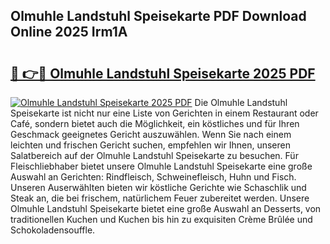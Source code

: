 ## Olmuhle Landstuhl Speisekarte PDF Download Online 2025 Irm1A

# <h2><a href="http://gc8k3at.nevu.top/?p=Olmuhle+Landstuhl+Speisekarte">🔗 👉🔴 Olmuhle Landstuhl Speisekarte 2025 PDF</a></h2>

[![Olmuhle Landstuhl Speisekarte 2025 PDF](https://i.imgur.com/dBaPXMq.png)](http://gc8k3at.nevu.top/?p=Olmuhle+Landstuhl+Speisekarte)
Die Olmuhle Landstuhl Speisekarte ist nicht nur eine Liste von Gerichten in einem Restaurant oder Café, sondern bietet auch die Möglichkeit, ein köstliches und für Ihren Geschmack geeignetes Gericht auszuwählen. Wenn Sie nach einem leichten und frischen Gericht suchen, empfehlen wir Ihnen, unseren Salatbereich auf der Olmuhle Landstuhl Speisekarte zu besuchen. Für Fleischliebhaber bietet unsere Olmuhle Landstuhl Speisekarte eine große Auswahl an Gerichten: Rindfleisch, Schweinefleisch, Huhn und Fisch. Unseren Auserwählten bieten wir köstliche Gerichte wie Schaschlik und Steak an, die bei frischem, natürlichem Feuer zubereitet werden. Unsere Olmuhle Landstuhl Speisekarte bietet eine große Auswahl an Desserts, von traditionellen Kuchen und Kuchen bis hin zu exquisiten Crème Brûlée und Schokoladensouffle.
